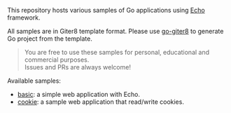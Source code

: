 This repository hosts various samples of Go applications using [Echo](https://echo.labstack.com/) framework.

All samples are in Giter8 template format. Please use [go-giter8](https://github.com/btnguyen2k/go-giter8) to generate Go project from the template.

> You are free to use these samples for personal, educational and commercial purposes.
> <br/>
> Issues and PRs are always welcome!

Available samples:

- [basic](https://github.com/btnguyen2k/gosample-echo.g8/tree/sample-basic): a simple web application with Echo.
- [cookie](https://github.com/btnguyen2k/gosample-echo.g8/tree/sample-cookie): a sample web application that read/write cookies.
